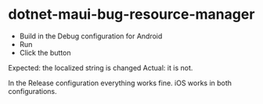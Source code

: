 # dotnet-maui-bug-resource-manager

* Build in the Debug configuration for Android
* Run
* Click the button

Expected: the localized string is changed
Actual: it is not.

In the Release configuration everything works fine. iOS works in both configurations.
